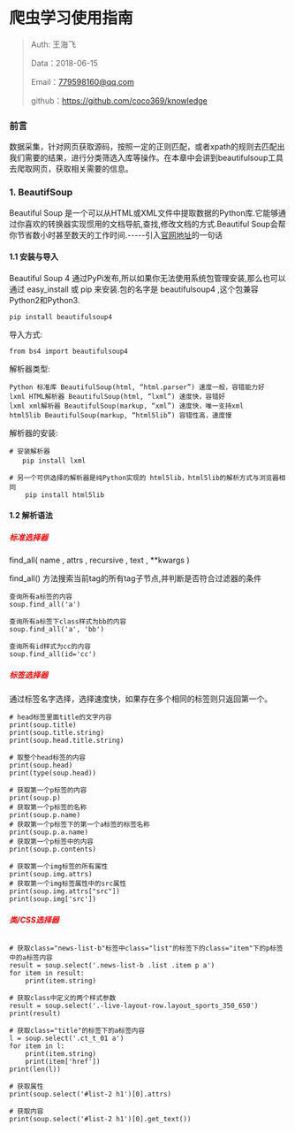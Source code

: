 
# 爬虫学习使用指南

>Auth: 王海飞
>
>Data：2018-06-15
>
>Email：779598160@qq.com
>
>github：https://github.com/coco369/knowledge 

### 前言

数据采集，针对网页获取源码，按照一定的正则匹配，或者xpath的规则去匹配出我们需要的结果，进行分类筛选入库等操作。在本章中会讲到beautifulsoup工具去爬取网页，获取相关需要的信息。


### 1. BeautifSoup

Beautiful Soup 是一个可以从HTML或XML文件中提取数据的Python库.它能够通过你喜欢的转换器实现惯用的文档导航,查找,修改文档的方式.Beautiful Soup会帮你节省数小时甚至数天的工作时间.-----引入[官网地址](https://www.crummy.com/software/BeautifulSoup/bs4/doc/index.zh.html)的一句话

#### 1.1 安装与导入

Beautiful Soup 4 通过PyPi发布,所以如果你无法使用系统包管理安装,那么也可以通过 easy_install 或 pip 来安装.包的名字是 beautifulsoup4 ,这个包兼容Python2和Python3.

	pip install beautifulsoup4

导入方式: 

	from bs4 import beautifulsoup4

解析器类型:

	Python 标准库 BeautifulSoup(html, “html.parser”) 速度⼀般，容错能⼒好
	lxml HTML解析器 BeautifulSoup(html, “lxml”) 速度快，容错好
	lxml xml解析器 BeautifulSoup(markup, “xml”) 速度快，唯⼀⽀持xml
	html5lib BeautifulSoup(markup, “html5lib”) 容错性⾼，速度慢

解析器的安装:

	# 安装解析器
	　　pip install lxml
	
	# 另一个可供选择的解析器是纯Python实现的 html5lib，html5lib的解析方式与浏览器相同
		pip install html5lib

#### 1.2 解析语法

##### <b style="color:red;"> 标准选择器</b>

find_all( name , attrs , recursive , text , **kwargs )

find_all() 方法搜索当前tag的所有tag子节点,并判断是否符合过滤器的条件

	查询所有a标签的内容
	soup.find_all('a')
	
	查询所有a标签下class样式为bb的内容
	soup.find_all('a', 'bb')

	查询所有id样式为cc的内容
	soup.find_all(id='cc')

##### <b style="color:red;"> 标签选择器</b>

通过标签名字选择，选择速度快，如果存在多个相同的标签则只返回第一个。

	# head标签里面title的文字内容
	print(soup.title)
	print(soup.title.string)
	print(soup.head.title.string)

	# 取整个head标签的内容
	print(soup.head)
	print(type(soup.head))

	# 获取第一个p标签的内容	
	print(soup.p)
	# 获取第一个p标签的名称
	print(soup.p.name)
	# 获取第一个p标签下的第一个a标签的标签名称
	print(soup.p.a.name)
	# 获取第一个p标签中的内容
	print(soup.p.contents)
	
	# 获取第一个img标签的所有属性	
	print(soup.img.attrs)
	# 获取第一个img标签属性中的src属性
	print(soup.img.attrs["src"])
	print(soup.img['src'])


###### <b style="color:red;"> 类/CSS选择器</b>
 	
	# 获取class="news-list-b"标签中class="list"的标签下的class="item"下的p标签中的a标签内容
	result = soup.select('.news-list-b .list .item p a')
	for item in result:
		print(item.string)
	
	# 获取class中定义的两个样式参数
	result = soup.select('.-live-layout-row.layout_sports_350_650')
	print(result)
	
	# 获取class="title"的标签下的a标签内容
	l = soup.select('.ct_t_01 a')
	for item in l:
		print(item.string)
	 	print(item['href'])
	print(len(l))
	
	# 获取属性
	print(soup.select('#list-2 h1')[0].attrs)
	
	# 获取内容
	print(soup.select('#list-2 h1')[0].get_text())

